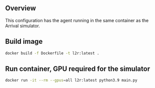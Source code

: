 ## Overview

This configuration has the agent running in the same container as the Arrival simulator. 


## Build image

```bash
docker build -f Dockerfile -t l2r:latest .
```

## Run container, GPU required for the simulator
```bash
docker run -it --rm --gpus=all l2r:latest python3.9 main.py
```
